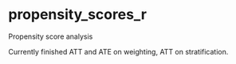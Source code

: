 # propensity_scores_r
Propensity score analysis

Currently finished ATT and ATE on weighting, ATT on stratification.
